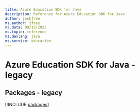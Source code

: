 ```yaml
---
title: Azure Education SDK for Java
description: Reference for Azure Education SDK for Java
author: joshfree
ms.author: jfree
ms.data: 09/13/2023
ms.topic: reference
ms.devlang: java
ms.service: education
---
```

# Azure Education SDK for Java - legacy
## Packages - legacy
[!INCLUDE [packages](education-index.md)]